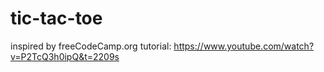 # tic-tac-toe
inspired by freeCodeCamp.org tutorial: https://www.youtube.com/watch?v=P2TcQ3h0ipQ&t=2209s
